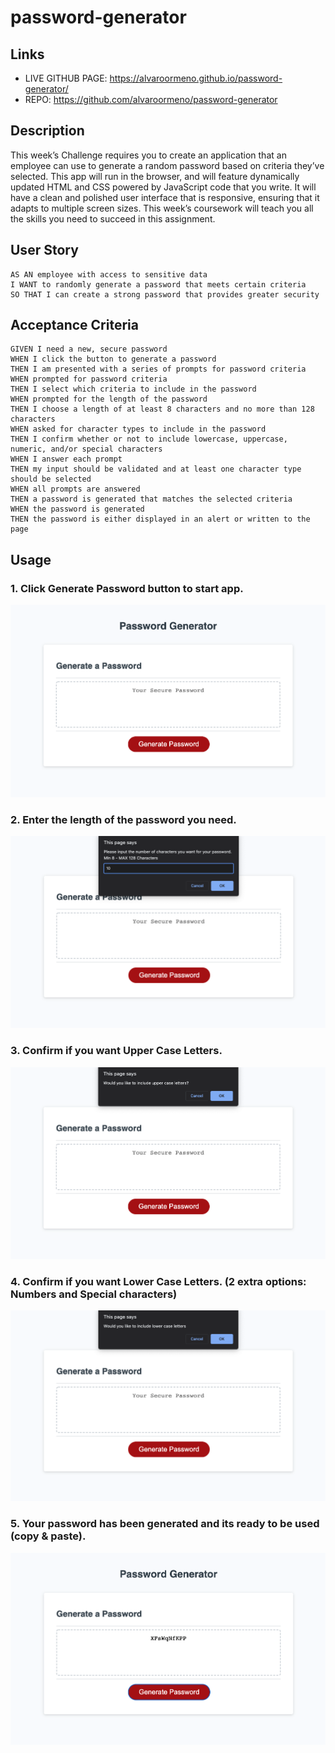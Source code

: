 # password-generator

## Links
- LIVE GITHUB PAGE: https://alvaroormeno.github.io/password-generator/
- REPO: https://github.com/alvaroormeno/password-generator

## Description
This week’s Challenge requires you to create an application that an employee can use to generate a random password based on criteria they’ve selected. This app will run in the browser, and will feature dynamically updated HTML and CSS powered by JavaScript code that you write. It will have a clean and polished user interface that is responsive, ensuring that it adapts to multiple screen sizes. This week’s coursework will teach you all the skills you need to succeed in this assignment.

## User Story
```
AS AN employee with access to sensitive data
I WANT to randomly generate a password that meets certain criteria
SO THAT I can create a strong password that provides greater security
```

## Acceptance Criteria
```
GIVEN I need a new, secure password
WHEN I click the button to generate a password
THEN I am presented with a series of prompts for password criteria
WHEN prompted for password criteria
THEN I select which criteria to include in the password
WHEN prompted for the length of the password
THEN I choose a length of at least 8 characters and no more than 128 characters
WHEN asked for character types to include in the password
THEN I confirm whether or not to include lowercase, uppercase, numeric, and/or special characters
WHEN I answer each prompt
THEN my input should be validated and at least one character type should be selected
WHEN all prompts are answered
THEN a password is generated that matches the selected criteria
WHEN the password is generated
THEN the password is either displayed in an alert or written to the page
```

## Usage

### 1. Click Generate Password button to start app.
<img src="assets\images\Step1.png" alt="tep1">

### 2. Enter the length of the password you need.
<img src="assets\images\Step2.png" alt="step2">

### 3. Confirm if you want Upper Case Letters.
<img src="assets\images\Step3.png" alt="step3">

### 4. Confirm if you want Lower Case Letters. (2 extra options: Numbers and Special characters)
<img src="assets\images\Step4.png" alt="step4">

### 5. Your password has been generated and its ready to be used (copy & paste).
<img src="assets\images\Step5.png" alt="step5">
